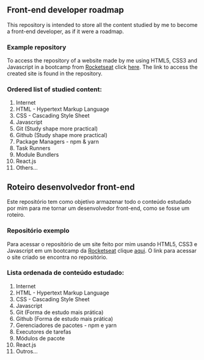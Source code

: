 ## Front-end developer roadmap
 
 This repository is intended to store all the content studied by me to become a front-end developer, 
 as if it were a roadmap.
 
### Example repository

  To access the repository of a website made by me using HTML5, CSS3 and Javascript in a bootcamp from <a href="https://rocketseat.com.br">Rocketseat</a>
  click <a href="https://github.com/fco3lho/MissionOrigin-RocketSeat">here</a>. The link to access the created site is found in the repository.

### Ordered list of studied content: 
 <ol>
  <li>Internet</li>
  <li>HTML - Hypertext Markup Language</li>
  <li>CSS - Cascading Style Sheet</li>
  <li>Javascript</li>
  <li>Git (Study shape more practical)</li>
  <li>Github (Study shape more practical)</li>
  <li>Package Managers - npm & yarn</li>
  <li>Task Runners</li>
  <li>Module Bundlers</li>
  <li>React.js</li>
  <li>Others...</li>
 </ol>
 
## Roteiro desenvolvedor front-end
 
  Este repositório tem como objetivo armazenar todo o conteúdo estudado por mim para me tornar um desenvolvedor front-end, 
  como se fosse um roteiro.
  
### Repositório exemplo

  Para acessar o repositório de um site feito por mim usando HTML5, CSS3 e Javascript em um bootcamp da <a href="https://rocketseat.com.br">Rocketseat</a>
  clique <a href="https://github.com/fco3lho/MissionOrigin-RocketSeat">aqui</a>. O link para acessar o site criado se encontra no repositório.

### Lista ordenada de conteúdo estudado:
  <ol>
   <li>Internet</li>
   <li>HTML - Hypertext Markup Language</li>
   <li>CSS - Cascading Style Sheet</li>
   <li>Javascript</li>
   <li>Git (Forma de estudo mais prática)</li>
   <li>Github (Forma de estudo mais prática)</li>
   <li>Gerenciadores de pacotes - npm e yarn</li>
   <li>Executores de tarefas</li>
   <li>Módulos de pacote</li>
   <li>React.js</li>
   <li>Outros...</li>
  </ol> 
